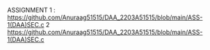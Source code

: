 ASSIGNMENT 1 : https://github.com/Anuraag51515/DAA_2203A51515/blob/main/ASS-1(DAA)SEC.c
2 https://github.com/Anuraag51515/DAA_2203A51515/blob/main/ASS-1(DAA)SEC.c
